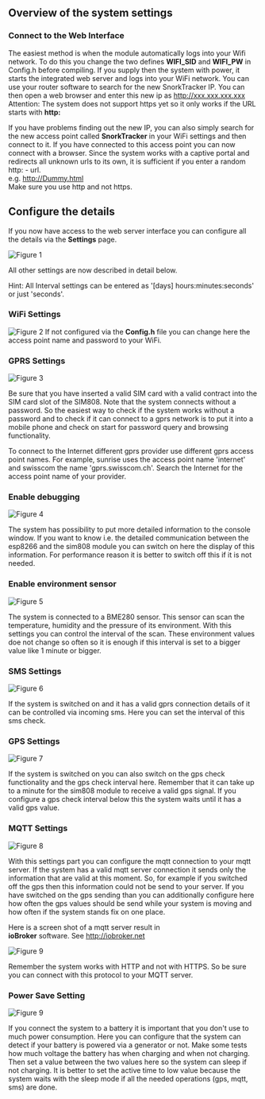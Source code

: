
## Overview of the system settings

### Connect to the Web Interface
The easiest method is when the module automatically logs into your Wifi network. 
To do this you change the two defines **WIFI_SID** and **WIFI_PW** in Config.h before compiling.
If you supply then the system with power, it starts the integrated web server and logs into 
your WiFi network. You can use your router software to search for the new SnorkTracker IP.
You can then open a web browser and enter this new ip as http://xxx.xxx.xxx.xxx
Attention: The system does not support https yet so it only works if the URL starts with **http:**

If you have problems finding out the new IP, you can also simply search for the new access point 
called **SnorkTracker** in your WiFi settings and then connect to it.
If you have connected to this access point you can now connect with a browser. 
Since the system works with a captive portal and redirects all unknown urls to its own, 
it is sufficient if you enter a random http: - url.  
e.g. http://Dummy.html  
Make sure you use http and not https.

## Configure the details
If you now have access to the web server interface you can configure all the details via the 
**Settings** page.

![Figure 1](../images/Settings.png   "Figure 1")

All other settings are now described in detail below.

Hint: All Interval settings can be entered as '[days] hours:minutes:seconds' or just 'seconds'.

### WiFi Settings
![Figure 2](../images/SettingsWiFi.png   "Figure 2")
If not configured via the **Config.h** file you can change here the access point name and 
password to your WiFi.

### GPRS Settings
![Figure 3](../images/SettingsGprs.png   "Figure 3")

Be sure that you have inserted a valid SIM card with a valid contract into the SIM card slot
of the SIM808. Note that the system connects without a password.
So the easiest way to check if the system works without a password and to check if it can connect
to a gprs network is to put it into a mobile phone and check on start for password query and 
browsing functionality.

To connect to the Internet different gprs provider use different gprs access point names.
For example, sunrise uses the access point name 'internet' and swisscom the name 'gprs.swisscom.ch'.
Search the Internet for the access point name of your provider.

### Enable debugging
![Figure 4](../images/SettingsDebug.png   "Figure 4")

The system has possibility to put more detailed information to the console window.
If you want to know i.e. the detailed communication between the esp8266 and the sim808 module
you can switch on here the display of this information.
For performance reason it is better to switch off this if it is not needed.

### Enable environment sensor
![Figure 5](../images/SettingsBME280.png   "Figure 5")

The system is connected to a BME280 sensor. This sensor can scan the temperature, humidity and
the pressure of its environment.
With this settings you can control the interval of the scan. These environment values doe not change so 
often so it is enough if this interval is set to a bigger value like 1 minute or bigger. 

### SMS Settings
![Figure 6](../images/SettingsSms.png   "Figure 6")

If the system is switched on and it has a valid gprs connection details of it can be controlled 
via incoming sms.
Here you can set the interval of this sms check.

### GPS Settings
![Figure 7](../images/SettingsGps.png   "Figure 7")

If the system is switched on you can also switch on the gps check functionality and the
gps check interval here.
Remember that it can take up to a minute for the sim808 module to receive a valid gps signal.
If you configure a gps check interval below this the system waits until it has a valid gps value.

### MQTT Settings
![Figure 8](../images/SettingsMqtt.png   "Figure 8")

With this settings part you can configure the mqtt connection to your mqtt server.
If the system has a valid mqtt server connection it sends only the information that are valid
at this moment. So, for example if you switched off the gps then this information could not be 
send to your server.
If you have switched on the gps sending than you can additionally configure here how often the gps 
values should be send while your system is moving and how often if the system stands fix on one place.

Here is a screen shot of a mqtt server result in  
**ioBroker** software. See http://iobroker.net

![Figure 9](../images/MqttServer.png   "Figure 8")

Remember the system works with HTTP and not with HTTPS. So be sure you can connect with this
protocol to your MQTT server.

### Power Save Setting
![Figure 9](../images/SettingsDeepSleep.png   "Figure 9")

If you connect the system to a battery it is important that you don't use to much power consumption.
Here you can configure that the system can detect if your battery is powered via a generator or not.
Make some tests how much voltage the battery has when charging and when not charging.
Then set a value between the two values here so the system can sleep if not charging.
It is better to set the active time to low value because the system waits with the sleep mode
if all the needed operations (gps, mqtt, sms) are done.


